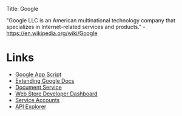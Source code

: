 Title: Google

"Google LLC is an American multinational technology company that specializes in Internet-related services and products." - <https://en.wikipedia.org/wiki/Google>

# Links

- [Google App Script](https://developers.google.com/apps-script)
- [Extending Google Docs](https://developers.google.com/apps-script/guides/docs)
- [Document Service](https://developers.google.com/apps-script/reference/document)
- [Web Store Developer Dashboard](https://chrome.google.com/webstore/developer/dashboard)
- [Service Accounts](https://developers.google.com/identity/protocols/OAuth2ServiceAccount#creatinganaccount)
- [API Explorer](https://developers.google.com/apis-explorer)
